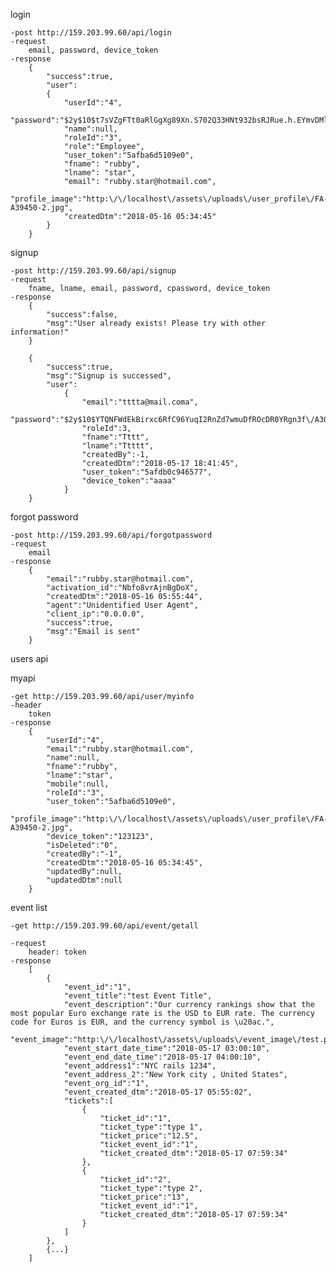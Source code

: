 login

	-post http://159.203.99.60/api/login
	-request
		email, password, device_token
	-response
		{
			"success":true,
			"user":
			{
				"userId":"4",
				"password":"$2y$10$t7sVZgFTt0aRlGgXg89Xn.S702Q33HNt932bsRJRue.h.EYmvDMlW",
				"name":null,
				"roleId":"3",
				"role":"Employee",
				"user_token":"5afba6d5109e0",
				"fname": "rubby",
				"lname": "star",
				"email": "rubby.star@hotmail.com",
				"profile_image":"http:\/\/localhost\/assets\/uploads\/user_profile\/FA-A39450-2.jpg",
				"createdDtm":"2018-05-16 05:34:45"
			}
		}


signup

	-post http://159.203.99.60/api/signup
	-request 
		fname, lname, email, password, cpassword, device_token
	-response
		{
			"success":false,
			"msg":"User already exists! Please try with other information!"
		}
		
		{
			"success":true,
			"msg":"Signup is successed",
			"user":
				{
					"email":"tttta@mail.coma",
					"password":"$2y$10$YTQNFWdEkBirxc6RfC96YuqI2RnZd7wmuDfROcDR0YRgn3f\/A3OCK",
					"roleId":3,
					"fname":"Tttt",
					"lname":"Ttttt",
					"createdBy":-1,
					"createdDtm":"2018-05-17 18:41:45",
					"user_token":"5afdb0c946577",
					"device_token":"aaaa"
				}
		}



forgot password

	-post http://159.203.99.60/api/forgotpassword
	-request
		email
	-response
		{
			"email":"rubby.star@hotmail.com",
			"activation_id":"Nbfo8vrAjnBgDoX",
			"createdDtm":"2018-05-16 05:55:44",
			"agent":"Unidentified User Agent",
			"client_ip":"0.0.0.0",
			"success":true,
			"msg":"Email is sent"
		}

users api

myapi
	
	-get http://159.203.99.60/api/user/myinfo
	-header
		token
	-response
		{
			"userId":"4",
			"email":"rubby.star@hotmail.com",
			"name":null,
			"fname":"rubby",
			"lname":"star",
			"mobile":null,
			"roleId":"3",
			"user_token":"5afba6d5109e0",
			"profile_image":"http:\/\/localhost\/assets\/uploads\/user_profile\/FA-A39450-2.jpg",
			"device_token":"123123",
			"isDeleted":"0",
			"createdBy":"-1",
			"createdDtm":"2018-05-16 05:34:45",
			"updatedBy":null,
			"updatedDtm":null
		}

event list
	
	-get http://159.203.99.60/api/event/getall

	-request
		header: token
	-response
		[
			{
				"event_id":"1",
				"event_title":"test Event Title",
				"event_description":"Our currency rankings show that the most popular Euro exchange rate is the USD to EUR rate. The currency code for Euros is EUR, and the currency symbol is \u20ac.",
				"event_image":"http:\/\/localhost\/assets\/uploads\/event_image\/test.png",
				"event_start_date_time":"2018-05-17 03:00:10",
				"event_end_date_time":"2018-05-17 04:00:10",
				"event_address1":"NYC rails 1234",
				"event_address_2":"New York city , United States",
				"event_org_id":"1",
				"event_created_dtm":"2018-05-17 05:55:02",
				"tickets":[
					{
						"ticket_id":"1",
						"ticket_type":"type 1",
						"ticket_price":"12.5",
						"ticket_event_id":"1",
						"ticket_created_dtm":"2018-05-17 07:59:34"
					},
					{
						"ticket_id":"2",
						"ticket_type":"type 2",
						"ticket_price":"13",
						"ticket_event_id":"1",
						"ticket_created_dtm":"2018-05-17 07:59:34"
					}
				]
			},
			{...}
		]